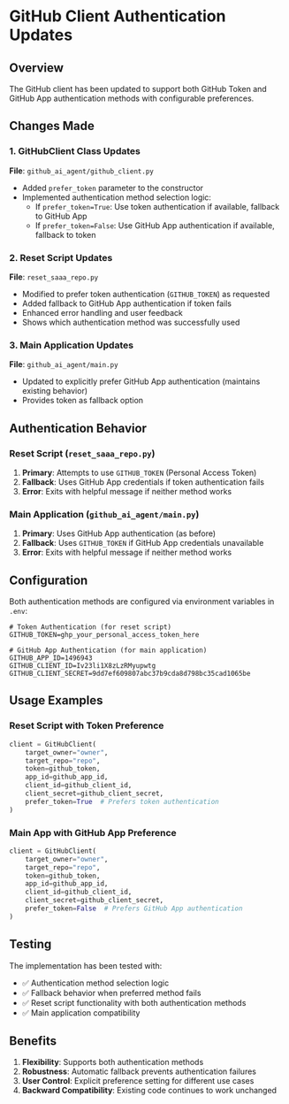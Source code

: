 # GitHub Client Authentication Updates

## Overview

The GitHub client has been updated to support both GitHub Token and GitHub App authentication methods with configurable preferences.

## Changes Made

### 1. GitHubClient Class Updates

**File**: `github_ai_agent/github_client.py`

- Added `prefer_token` parameter to the constructor
- Implemented authentication method selection logic:
  - If `prefer_token=True`: Use token authentication if available, fallback to GitHub App
  - If `prefer_token=False`: Use GitHub App authentication if available, fallback to token

### 2. Reset Script Updates

**File**: `reset_saaa_repo.py`

- Modified to prefer token authentication (`GITHUB_TOKEN`) as requested
- Added fallback to GitHub App authentication if token fails
- Enhanced error handling and user feedback
- Shows which authentication method was successfully used

### 3. Main Application Updates

**File**: `github_ai_agent/main.py`

- Updated to explicitly prefer GitHub App authentication (maintains existing behavior)
- Provides token as fallback option

## Authentication Behavior

### Reset Script (`reset_saaa_repo.py`)
1. **Primary**: Attempts to use `GITHUB_TOKEN` (Personal Access Token)
2. **Fallback**: Uses GitHub App credentials if token authentication fails
3. **Error**: Exits with helpful message if neither method works

### Main Application (`github_ai_agent/main.py`)
1. **Primary**: Uses GitHub App authentication (as before)
2. **Fallback**: Uses `GITHUB_TOKEN` if GitHub App credentials unavailable
3. **Error**: Exits with helpful message if neither method works

## Configuration

Both authentication methods are configured via environment variables in `.env`:

```properties
# Token Authentication (for reset script)
GITHUB_TOKEN=ghp_your_personal_access_token_here

# GitHub App Authentication (for main application)
GITHUB_APP_ID=1496943
GITHUB_CLIENT_ID=Iv23li1X8zLzRMyupwtg
GITHUB_CLIENT_SECRET=9dd7ef609807abc37b9cda8d798bc35cad1065be
```

## Usage Examples

### Reset Script with Token Preference
```python
client = GitHubClient(
    target_owner="owner",
    target_repo="repo",
    token=github_token,
    app_id=github_app_id,
    client_id=github_client_id,
    client_secret=github_client_secret,
    prefer_token=True  # Prefers token authentication
)
```

### Main App with GitHub App Preference
```python
client = GitHubClient(
    target_owner="owner",
    target_repo="repo",
    token=github_token,
    app_id=github_app_id,
    client_id=github_client_id,
    client_secret=github_client_secret,
    prefer_token=False  # Prefers GitHub App authentication
)
```

## Testing

The implementation has been tested with:
- ✅ Authentication method selection logic
- ✅ Fallback behavior when preferred method fails
- ✅ Reset script functionality with both authentication methods
- ✅ Main application compatibility

## Benefits

1. **Flexibility**: Supports both authentication methods
2. **Robustness**: Automatic fallback prevents authentication failures
3. **User Control**: Explicit preference setting for different use cases
4. **Backward Compatibility**: Existing code continues to work unchanged
